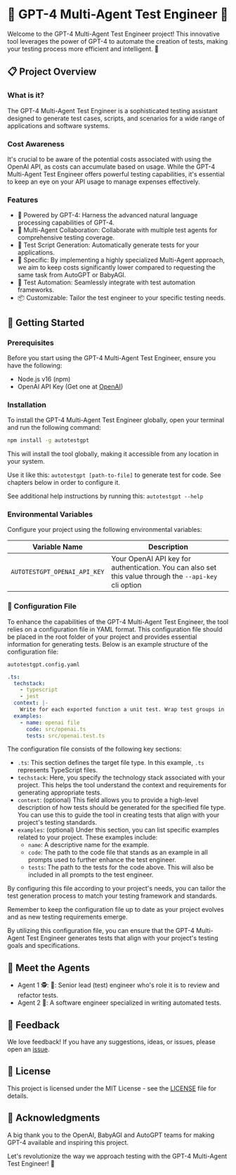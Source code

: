 # 🤖 GPT-4 Multi-Agent Test Engineer 🤖

Welcome to the GPT-4 Multi-Agent Test Engineer project! This innovative tool leverages the power of GPT-4 to automate the creation of tests, making your testing process more efficient and intelligent. 🚀

## 📋 Project Overview

### What is it?
The GPT-4 Multi-Agent Test Engineer is a sophisticated testing assistant designed to generate test cases, scripts, and scenarios for a wide range of applications and software systems.

### Cost Awareness

It's crucial to be aware of the potential costs associated with using the OpenAI API, as costs can accumulate based on usage. While the GPT-4 Multi-Agent Test Engineer offers powerful testing capabilities, it's essential to keep an eye on your API usage to manage expenses effectively.

### Features
- 🧠 Powered by GPT-4: Harness the advanced natural language processing capabilities of GPT-4.
- 🤝 Multi-Agent Collaboration: Collaborate with multiple test agents for comprehensive testing coverage.
- 📜 Test Script Generation: Automatically generate tests for your applications.
- 🎯 Specific: By implementing a highly specialized Multi-Agent approach, we aim to keep costs significantly lower compared to requesting the same task from AutoGPT or BabyAGI.
- 🚦 Test Automation: Seamlessly integrate with test automation frameworks.
- 📦 Customizable: Tailor the test engineer to your specific testing needs.

## 🚀 Getting Started

### Prerequisites
Before you start using the GPT-4 Multi-Agent Test Engineer, ensure you have the following:
- Node.js v16 (npm)
- OpenAI API Key (Get one at [OpenAI](https://platform.openai.com/account/api-keys))

### Installation
To install the GPT-4 Multi-Agent Test Engineer globally, open your terminal and run the following command:

```sh
npm install -g autotestgpt
```

This will install the tool globally, making it accessible from any location in your system.

Use it like this: `autotestgpt [path-to-file]` to generate test for code. See chapters below in order to configure it.

See additional help instructions by running this: `autotestgpt --help`

### Environmental Variables

Configure your project using the following environmental variables:

| Variable Name                            | Description                                                                                                 |
|------------------------------------------|-------------------------------------------------------------------------------------------------------------|
| `AUTOTESTGPT_OPENAI_API_KEY`             | Your OpenAI API key for authentication. You can also set this value through the `--api-key` cli option      |


### 📄 Configuration File

To enhance the capabilities of the GPT-4 Multi-Agent Test Engineer, the tool relies on a configuration file in YAML format. This configuration file should be placed in the root folder of your project and provides essential information for generating tests. Below is an example structure of the configuration file:

`autotestgpt.config.yaml`
```yaml
.ts:
  techstack:
    - typescript
    - jest
  context: |-
    Write for each exported function a unit test. Wrap test groups in 'describe' blocks.
  examples:
    - name: openai file
      code: src/openai.ts
      tests: src/openai.test.ts
```

The configuration file consists of the following key sections:

- `.ts`: This section defines the target file type. In this example, `.ts` represents TypeScript files.
- `techstack`: Here, you specify the technology stack associated with your project. This helps the tool understand the context and requirements for generating appropriate tests.
- `context`: (optional) This field allows you to provide a high-level description of how tests should be generated for the specified file type. You can use this to guide the tool in creating tests that align with your project's testing standards.
- `examples`: (optional) Under this section, you can list specific examples related to your project. These examples include:
  - `name`: A descriptive name for the example.
  - `code`: The path to the code file that stands as an example in all prompts used to further enhance the test engineer.
  - `tests`: The path to the tests for the code above. This will also be included in all prompts to the test engineer.

By configuring this file according to your project's needs, you can tailor the test generation process to match your testing framework and standards.

Remember to keep the configuration file up to date as your project evolves and as new testing requirements emerge.

By utilizing this configuration file, you can ensure that the GPT-4 Multi-Agent Test Engineer generates tests that align with your project's testing goals and specifications.

## 🤖 Meet the Agents

- Agent 1 🕵️: 🚀: Senior lead (test) engineer who's role it is to review and refactor tests.
- Agent 2 🧪: A software engineer specialized in writing automated tests.

## 💬 Feedback

We love feedback! If you have any suggestions, ideas, or issues, please open an [issue](https://github.com/aal89/gpt4-multi-agent-test-engineer/issues).

## 📝 License

This project is licensed under the MIT License - see the [LICENSE](LICENSE) file for details.

## 🙏 Acknowledgments

A big thank you to the OpenAI, BabyAGI and AutoGPT teams for making GPT-4 available and inspiring this project.

Let's revolutionize the way we approach testing with the GPT-4 Multi-Agent Test Engineer! 🌟
